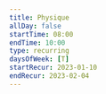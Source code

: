 ```yaml
---
title: Physique
allDay: false
startTime: 08:00
endTime: 10:00
type: recurring
daysOfWeek: [T]
startRecur: 2023-01-10
endRecur: 2023-02-04
---
```

